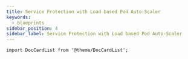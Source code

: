 ```yaml
---
title: Service Protection with Load based Pod Auto-Scaler
keywords:
  - blueprints
sidebar_position: 4
sidebar_label: Service Protection with Load based Pod Auto-Scaler
---
```


```mdx-code-block
import DocCardList from '@theme/DocCardList';
```

<DocCardList />

